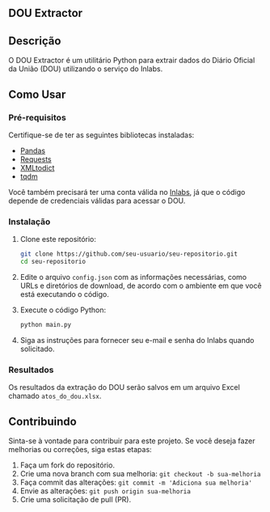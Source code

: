 
## DOU Extractor

## Descrição

O DOU Extractor é um utilitário Python para extrair dados do Diário Oficial da União (DOU) utilizando o serviço do Inlabs.

## Como Usar
### Pré-requisitos

Certifique-se de ter as seguintes bibliotecas instaladas:

- [Pandas](https://pandas.pydata.org/)
- [Requests](https://docs.python-requests.org/en/latest/)
- [XMLtodict](https://pypi.org/project/xmltodict/)
- [tqdm](https://pypi.org/project/tqdm/)

Você também precisará ter uma conta válida no [Inlabs](https://inlabs.in.gov.br/acessar.php), já que o código depende de credenciais válidas para acessar o DOU.

### Instalação

1. Clone este repositório:

   ```bash
   git clone https://github.com/seu-usuario/seu-repositorio.git
   cd seu-repositorio
   ```

2. Edite o arquivo `config.json` com as informações necessárias, como URLs e diretórios de download, de acordo com o ambiente em que você está executando o código.

3. Execute o código Python:

   ```bash
   python main.py
   ```

4. Siga as instruções para fornecer seu e-mail e senha do Inlabs quando solicitado.

### Resultados

Os resultados da extração do DOU serão salvos em um arquivo Excel chamado `atos_do_dou.xlsx`.

## Contribuindo

Sinta-se à vontade para contribuir para este projeto. Se você deseja fazer melhorias ou correções, siga estas etapas:

1. Faça um fork do repositório.
2. Crie uma nova branch com sua melhoria: `git checkout -b sua-melhoria`
3. Faça commit das alterações: `git commit -m 'Adiciona sua melhoria'`
4. Envie as alterações: `git push origin sua-melhoria`
5. Crie uma solicitação de pull (PR).
